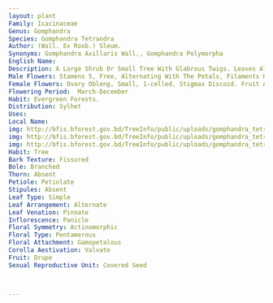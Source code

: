 ```yaml
---
layout: plant
Family: Icacinaceae
Genus: Gomphandra
Species: Gomphandra Tetrandra
Author: (Wall. Ex Roxb.) Sleum.
Synonyms: Gomphandra Axillaris Wall., Gomphandra Polymorpha 
English Name: 
Description: A Large Shrub Or Small Tree With Glabrous Twigs. Leaves Alternate, Oblong Or Lanceolate, C 15.0 Ã— 6.2 Cm, Glabrous On Both Surfaces, Base Rounded Or Narrowed, Nerves 7-9 Pairs, Raised On Under Surfaces, Petioles 0.5-1.0 Cm Long. Flowers Unisexual Or Polygamous, Very Small. Calyx Cup-shaped, Minute, 4-5 Toothed, Tomentose On The Outer Surfaces. Corolla 4-5 Times Longer Than The Calyx, 5-lobed, Lobes Elongated. 
Male Flowers: Stamens 5, Free, Alternating With The Petals, Filaments Hairy At The Apex, Anthers Pendulous From The Apex Of The Filaments. 
Female Flowers: Ovary Oblong, Small, 1-celled, Stigmas Discoid. Fruit A Drupe, Oblong, Crowned By The Remains Of The Stigma. Seeds Large, Striated Outside.
Flowering Period:  March-December
Habit: Evergreen Forests.
Distribution: Sylhet
Uses: 
Local Name: 
img: http://bfis.bforest.gov.bd/TreeInfo/public/uploads/gomphandra_tetrandra.jpg
img: http://bfis.bforest.gov.bd/TreeInfo/public/uploads/gomphandra_tetrandra1.jpg
img: http://bfis.bforest.gov.bd/TreeInfo/public/uploads/gomphandra_tetrandra2.jpg
Habit: Tree
Bark Texture: Fissured
Bole: Branched
Thorn: Absent
Petiole: Petiolate
Stipules: Absent
Leaf Type: Simple
Leaf Arrangement: Alternate
Leaf Venation: Pinnate
Inflorescence: Panicle
Floral Symmetry: Actinomorphic
Floral Type: Pentamerous
Floral Attachment: Gamopetalous
Corolla Aestivation: Valvate
Fruit: Drupe
Sexual Reproductive Unit: Covered Seed



---
```


